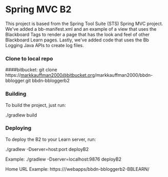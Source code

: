 Spring MVC B2
=====================

This project is based from the Spring Tool Suite (STS) Spring MVC project. We've added a bb-manifest.xml and an example of a view that uses the Blackboard Tags to render a page that has the look and feel of other Blackboard Learn pages.
Lastly, we've added code that uses the Bb Logging Java APIs to create log files. 

### Clone to local repo
####bitbucket: 
git clone https://markkauffman2000@bitbucket.org/markkauffman2000/bbdn-bblogger.git bbdn-bbloggerb2

### Building
To build the project, just run:

./gradlew build

### Deploying
To deploy the B2 to your Learn server, run:

./gradlew -Dserver=host:port deployB2

Example: ./gradlew -Dserver=localhost:9876 deployB2

Home URL Example: https://<hostname>/webapps/bbdn-bbloggerb2-BBLEARN/
